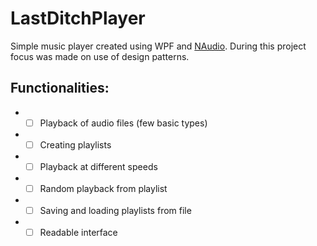 # LastDitchPlayer
Simple music player created using WPF and [NAudio](https://github.com/naudio/NAudio). 
During this project focus was made on use of design patterns.

## Functionalities:
* - [ ] Playback of audio files (few basic types)
* - [ ] Creating playlists
* - [ ] Playback at different speeds
* - [ ] Random playback from playlist
* - [ ] Saving and loading playlists from file
* - [ ] Readable interface
